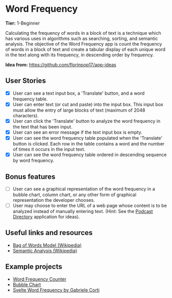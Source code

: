 # Word Frequency

**Tier:** 1-Beginner

Calculating the frequency of words in a block of text is a technique which has
various uses in algorithms such as searching, sorting, and semantic analysis.
The objective of the Word Frequency app is count the frequency of words in a
block of text and create a tabular display of each unique word in the text
along with its frequency, in descending order by frequency.

**Idea from:** https://github.com/florinpop17/app-ideas

## User Stories

-   [x] User can see a text input box, a 'Translate' button, and a word
        frequency table.
-   [x] User can enter text (or cut and paste) into the input box. This input
        box must allow the entry of large blocks of text (maximum of 2048 characters).
-   [x] User can click the 'Translate' button to analyze the word frequency in
        the text that has been input.
-   [x] User can see an error message if the text input box is empty.
-   [x] User can see the word frequency table populated when the 'Translate'
        button is clicked. Each row in the table contains a word and the number of times
        it occurs in the input text.
-   [x] User can see the word frequency table ordered in descending sequence
        by word frequency.

## Bonus features

-   [ ] User can see a graphical representation of the word frequency in a
        bubble chart, column chart, or any other form of graphical representation the
        developer chooses.
-   [ ] User may choose to enter the URL of a web page whose content is to be
        analyzed instead of manually entering text. (Hint: See the
        [Podcast Directory](../2-Intermediate/Podcast-Directory-App.md) application for ideas).

## Useful links and resources

-   [Bag of Words Model (Wikipedia)](https://en.wikipedia.org/wiki/Bag-of-words_model)
-   [Semantic Analysis (Wikipedia)](https://en.wikipedia.org/wiki/Sentiment_analysis)

## Example projects

- [Word Frequency Counter](https://codepen.io/maxotar/pen/aLrwJM)
- [Bubble Chart](https://codepen.io/Quendoline/pen/pjELpM)
- [Svelte Word Frequency by Gabriele Corti](https://codepen.io/borntofrappe/pen/QWWWqQM)
